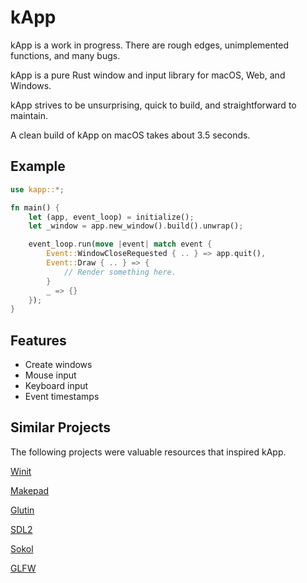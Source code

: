 # kApp

kApp is a work in progress. There are rough edges, unimplemented functions, and many bugs.

kApp is a pure Rust window and input library for macOS, Web, and Windows.

kApp strives to be unsurprising, quick to build, and straightforward to maintain.

A clean build of kApp on macOS takes  about 3.5 seconds.

## Example

```rust
use kapp::*;

fn main() {
    let (app, event_loop) = initialize();
    let _window = app.new_window().build().unwrap();

    event_loop.run(move |event| match event {
        Event::WindowCloseRequested { .. } => app.quit(),
        Event::Draw { .. } => {
            // Render something here.
        }
        _ => {}
    });
}
```

## Features

* Create windows
* Mouse input
* Keyboard input
* Event timestamps

## Similar Projects

The following projects were valuable resources that inspired kApp.

[Winit](https://github.com/rust-windowing/winit)

[Makepad](https://github.com/makepad/makepad)

[Glutin](https://github.com/rust-windowing/glutin)

[SDL2](https://www.libsdl.org/download-2.0.php)

[Sokol](https://github.com/floooh/sokol)

[GLFW](https://www.glfw.org/)

